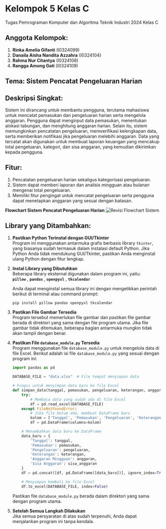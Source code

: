 # Kelompok 5 Kelas C
Tugas Pemrograman Komputer dan Algoritma Teknik Industri 2024 Kelas C

## Anggota Kelompok:
1. **Rinka Amelia Gifanti** (I0324099)
2. **Danaila Aisha Nandita Azzahra** (I0324104)
3. **Rahma Nur Citantya** (I0324108)
4. **Rangga Among Gati** (I0324109)

## Tema: Sistem Pencatat Pengeluaran Harian

## Deskripsi Singkat:
Sistem ini dirancang untuk membantu pengguna, terutama mahasiswa untuk mencatat pemasukan dan pengeluaran harian serta mengelola anggaran. Pengguna dapat menginput data pemasukan, menentukan alokasi tabungan, dan menghitung anggaran harian. Selain itu, sistem memungkinkan pencatatan pengeluaran, memverifikasi kelengkapan data, serta memberikan notifikasi jika pengeluaran melebihi anggaran. Data yang tercatat akan digunakan untuk membuat laporan keuangan yang mencakup total pengeluaran, kategori, dan sisa anggaran, yang kemudian dikirimkan kepada pengguna.

## Fitur:
1. Pencatatan pengeluaran harian sekaligus kategorisasi pengeluaran. 
2. Sistem dapat memberi laporan dan analisis mingguan atau bulanan mengenai total pengeluaran. 
3. Memiliki fitur pengingat untuk mencatat pengeluaran serta pengguna dapat menetapkan anggaran yang sesuai dengan batasan.

**Flowchart Sistem Pencatat Pengeluaran Harian**
![Revisi Flowchart Sistem](https://github.com/user-attachments/assets/e16ee1e6-4d74-4044-9910-dd8a035b7164)


## Library yang Ditambahkan:
1. **Pastikan Python Terinstal dengan GUI/Tkinter**  
   Program ini menggunakan antarmuka grafis berbasis library `tkinter`, yang biasanya sudah termasuk dalam instalasi default Python. Jika Python Anda tidak mendukung GUI/Tkinter, pastikan Anda menginstal ulang Python dengan fitur lengkap.  

2. **Instal Library yang Dibutuhkan**  
   Beberapa library eksternal digunakan dalam program ini, yaitu:  
   **`pillow`** , **`pandas`** , **`openpyxl`** , **`tkcalendar`**

   Anda dapat menginstal semua library ini dengan mengetikkan perintah berikut di terminal atau command prompt:  
   ```bash
   pip install pillow pandas openpyxl tkcalendar
   ```

3. **Pastikan File Gambar Tersedia**  
   Program tersebut memerlukan file gambar dan pastikan file gambar berada di direktori yang sama dengan file program utama. Jika file gambar tidak ditemukan, beberapa bagian antarmuka mungkin tidak akan tampil dengan benar.

4. **Pastikan File `database_module.py` Tersedia**  
   Program menggunakan file `database_module.py` untuk mengelola data di file Excel. Berikut adalah isi file `database_module.py` yang sesuai dengan program ini:  
   ```python
   import pandas as pd

   DATABASE_FILE = "data.xlsx"  # File tempat menyimpan data

   # Fungsi untuk menyimpan data baru ke file Excel
   def simpan_data(tanggal, pemasukan, pengeluaran, keterangan, anggaran, sisa_anggaran):
       try:
           # Membaca data yang sudah ada di file Excel
           df = pd.read_excel(DATABASE_FILE)
       except FileNotFoundError:
           # Jika file belum ada, membuat DataFrame baru
           kolom = ['Tanggal', 'Pemasukan', 'Pengeluaran', 'Keterangan', 'Anggaran Mingguan', 'Sisa Anggaran']
           df = pd.DataFrame(columns=kolom)

       # Menambahkan data baru ke DataFrame
       data_baru = {
           'Tanggal': tanggal,
           'Pemasukan': pemasukan,
           'Pengeluaran': pengeluaran,
           'Keterangan': keterangan,
           'Anggaran Mingguan': anggaran,
           'Sisa Anggaran': sisa_anggaran
       }
       df = pd.concat([df, pd.DataFrame([data_baru])], ignore_index=True)

       # Menyimpan kembali ke file Excel
       df.to_excel(DATABASE_FILE, index=False)
   ```

   Pastikan file `database_module.py` berada dalam direktori yang sama dengan program utama.

5. **Setelah Semua Langkah Dilakukan**  
   Jika semua persyaratan di atas sudah terpenuhi, Anda dapat menjalankan program ini tanpa kendala.
